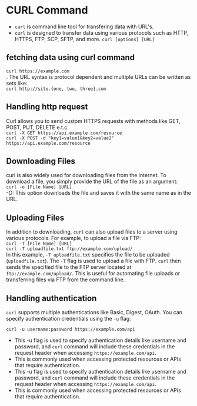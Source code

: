 # CURL Command

- `curl` is command line tool for transfering data with URL's.<br>
- `curl` is designed to transfer data using various protocols such as HTTP, HTTPS, FTP, SCP, SFTP, and more.
  `curl [options] [URL]`

## fetching data using curl command

`curl https://example.com`<br>
. The URL syntax is protocol dependent and multiple URLs can be written as sets like: <br>
`curl http://site.{one, two, three}.com`<br>

## Handling http request

Curl allows you to send custom HTTPS requests with methods like GET, POST, PUT, DELETE e.t.c<br>
`curl -X GET https://api.example.com/resource`<br>
`curl -X POST -d "key1=value1&key2=value2" https://api.example.com/resource`<br>

## Downloading Files

curl is also widely used for downloading files from the internet. To download a file, you simply provide the URL of the file as an argument:<br>
`curl -o [File Name] [URL]`<br>
-O: This option downloads the file and saves it with the same name as in the URL. <br>

## Uploading Files

In addition to downloading, `curl` can also upload files to a server using various protocols. For example, to upload a file via FTP:<br>
`curl -T [File Name] [URL]`<br>
`curl -T uploadfile.txt ftp://example.com/upload/`<br>
In this example, `-T uploadfile.txt` specifies the file to be uploaded (`uploadfile.txt`). The `-T` flag is used to upload a file with FTP. `curl` then sends the specified file to the FTP server located at `ftp://example.com/upload/`. This is useful for automating file uploads or transferring files via FTP from the command line.<br>

## Handling authentication

`curl` supports multiple authentications like Basic, Digest, OAuth. You can specify authentication credentials using the `-u` flag:<br>

`curl -u username:password https://example.com/api`<br>

- This -u flag is used to specify authentication details like username and password, and `curl` command will include these credentials in the request header when accessing `https://example.com/api`. <br>
- This is commonly used when accessing protected resources or APIs that require authentication.<br>
- This -u flag is used to specify authentication details like username and password, and `curl` command will include these credentials in the request header when accessing `https://example.com/api`.<br>
- This is commonly used when accessing protected resources or APIs that require authentication.
